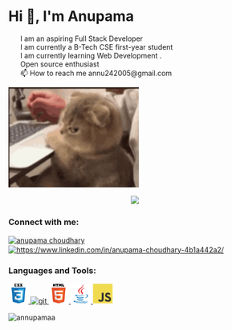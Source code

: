  
  
  <div>
    <h1>Hi 👋, I'm Anupama</h1>
    <ul style="list-style-type: none;">
      <li>I am an aspiring Full Stack Developer</li>
      <li>I am currently a B-Tech CSE first-year student</li> 
      <li>I am currently learning Web Development .</li> 
      <li>Open source enthusiast</li> 
      <li>📫 How to reach me annu242005@gmail.com </li> 
    </ul>
  </div>
 

 <img src="car.gif" alt="Car GIF" style="height: 200px; margin-right: 20px;">
 

<p align="center">
  <a href="https://github.com/DenverCoder1/readme-typing-svg"><img src="https://readme-typing-svg.herokuapp.com?color=FE64D9&center=true&lines=Open+source+Enthusiast;Front-End+Web+Developer&center=true&width=380&height=45"></a>
</p>

<h3 align="left">Connect with me:</h3>
<p align="left">
<a href="https://twitter.com/anupama choudhary" target="blank"><img align="center" src="https://raw.githubusercontent.com/rahuldkjain/github-profile-readme-generator/master/src/images/icons/Social/twitter.svg" alt="anupama choudhary" height="30" width="40" /></a>
<a href="https://linkedin.com/in/https://www.linkedin.com/in/anupama-choudhary-4b1a442a2/" target="blank"><img align="center" src="https://raw.githubusercontent.com/rahuldkjain/github-profile-readme-generator/master/src/images/icons/Social/linked-in-alt.svg" alt="https://www.linkedin.com/in/anupama-choudhary-4b1a442a2/" height="30" width="40" /></a>
</p>

<h3 align="left">Languages and Tools:</h3>
<p align="left"> <a href="https://www.w3schools.com/css/" target="_blank" rel="noreferrer"> <img src="https://raw.githubusercontent.com/devicons/devicon/master/icons/css3/css3-original-wordmark.svg" alt="css3" width="40" height="40"/> </a> <a href="https://git-scm.com/" target="_blank" rel="noreferrer"> <img src="https://www.vectorlogo.zone/logos/git-scm/git-scm-icon.svg" alt="git" width="40" height="40"/> </a> <a href="https://www.w3.org/html/" target="_blank" rel="noreferrer"> <img src="https://raw.githubusercontent.com/devicons/devicon/master/icons/html5/html5-original-wordmark.svg" alt="html5" width="40" height="40"/> </a> <a href="https://www.java.com" target="_blank" rel="noreferrer"> <img src="https://raw.githubusercontent.com/devicons/devicon/master/icons/java/java-original.svg" alt="java" width="40" height="40"/> </a> <a href="https://developer.mozilla.org/en-US/docs/Web/JavaScript" target="_blank" rel="noreferrer"> <img src="https://raw.githubusercontent.com/devicons/devicon/master/icons/javascript/javascript-original.svg" alt="javascript" width="40" height="40"/> </a> </p>

<p><img align="center" src="https://github-readme-stats.vercel.app/api/top-langs?username=annupamaa&show_icons=true&locale=en&layout=compact" alt="annupamaa" /></p>
